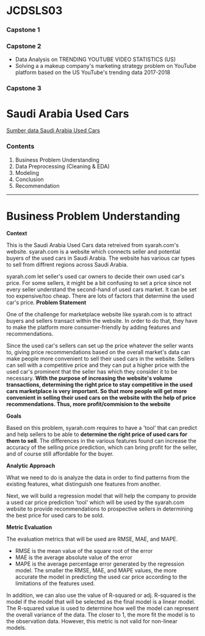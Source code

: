 # JCDSLS03
### Capstone 1

### Capstone 2
- Data Analysis on TRENDING YOUTUBE VIDEO STATISTICS (US)
- Solving a a makeup company's marketing strategy problem on YouTube platform based on the US YouTube's trending data 2017-2018

### Capstone 3
# **Saudi Arabia Used Cars**
[Sumber data Saudi Arabia Used Cars](https://www.kaggle.com/datasets/turkibintalib/saudi-arabia-used-cars-dataset) 

### **Contents**

1. Business Problem Understanding
2. Data Preprocessing (Cleaning & EDA)
3. Modeling
4. Conclusion
5. Recommendation

****

# **Business Problem Understanding**
**Context**

This is the Saudi Arabia Used Cars data retreived from syarah.com's website. syarah.com is a website which connects seller and potential buyers of the used cars in Saudi Arabia. The website has various car types to sell from diffrent regions across Saudi Arabia.

syarah.com let seller's used car owners to decide their own used car's price. For some sellers, it might be a bit confusing to set a price since not every seller understand the second-hand of used cars market. It can be set too expensive/too cheap. There are lots of factors that determine the used car's price.
**Problem Statement**

One of the challenge for marketplace website like syarah.com is to attract buyers and sellers transact within the website. In order to do that, they have to make the platform more consumer-friendly by adding features and recommendations.

Since the used car's sellers can set up the price whatever the seller wants to, giving price recommendations based on the overall market's data can make people more convenient to sell their used cars in the website. Sellers can sell with a competitive price and they can put a higher price with the used car's prominent that the seller has which they consider it to be necessary. **With the purpose of increasing the website's volume transactions, determining the right price to stay competitive in the used cars marketplace is very important. So that more people will get more convenient in selling their used cars on the website with the help of price recommendations. Thus, more profit/commision to the website**

**Goals**

Based on this problem, syarah.com requires to have a 'tool' that can predict and help sellers to be able to **determine the right price of used cars for them to sell**. The differences in the various features found can increase the accuracy of the selling price prediction, which can bring profit for the seller, and of course still affordable for the buyer.

**Analytic Approach**

What we need to do is analyze the data in order to find patterns from the existing features, what distinguish one features from another.

Next, we will build a regression model that will help the company to provide a used car price prediction 'tool' which will be used by the syarah.com website to provide recommendations to prospective sellers in determining the best price for used cars to be sold.

**Metric Evaluation**

The evaluation metrics that will be used are RMSE, MAE, and MAPE.
- RMSE is the mean value of the square root of the error
- MAE is the average absolute value of the error
- MAPE is the average percentage error generated by the regression model.
The smaller the RMSE, MAE, and MAPE values, the more accurate the model in predicting the used car price according to the limitations of the features used.

In addition, we can also use the value of R-squared or adj. R-squared is the model if the model that will be selected as the final model is a linear model. 
The R-squared value is used to determine how well the model can represent the overall variance of the data. The closer to 1, the more fit the model is to the observation data. However, this metric is not valid for non-linear models.
